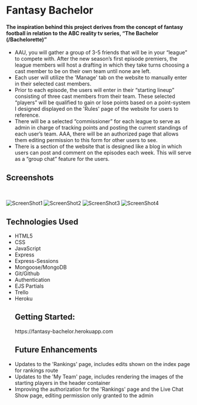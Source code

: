 # Fantasy Bachelor
<h4>The inspiration behind this project derives from the concept of fantasy football in relation to the ABC reality tv series, “The Bachelor (/Bachelorette)”</h4>
<ul>
<li>AAU, you will gather a group of 3-5 friends that will be in your “league” to compete with. After the new season’s first episode premiers, the league members will host a drafting in which they take turns choosing a cast member to be on their own team until none are left. </li>
<li>Each user will utilize the 'Manage' tab on the website to manually enter in their selected cast members.</li>
<li>Prior to each episode, the users will enter in their “starting lineup” consisting of three cast members from their team. These selected “players” will be qualified to gain or lose points based on a point-system I designed displayed on the 'Rules' page of the website for users to reference.</li>
<li>There will be a selected “commissioner” for each league to serve as admin in charge of tracking points and posting the current standings of each user’s team. AAA, there will be an authorized page that allows them editing permission to this form for other users to see.</li>
<li>There is a section of the website that is designed like a blog in which users can post and comment on the episodes each week. This will serve as a “group chat” feature for the users.</li>
</ul>
<h2>Screenshots</h2>
</br>

![ScreenShot1](https://user-images.githubusercontent.com/102608394/211991417-8f5b5aeb-8399-4679-8488-44141d6cd00e.png)
![ScreenShot2](https://user-images.githubusercontent.com/102608394/211991462-420ef87e-1930-469f-bfca-264357497463.png)
![ScreenShot3](https://user-images.githubusercontent.com/102608394/211991479-76c7876c-1cb2-433a-8099-3922da4b35ce.png)
![ScreenShot4](https://user-images.githubusercontent.com/102608394/211991496-b1cae4bd-db8b-4fb6-b007-b8a63e792967.png)
</br>

<h2>Technologies Used</h2>
<ul>
  <li> HTML5</li>
  <li> CSS</li>
  <li> JavaScript</li>
  <li> Express</li>
  <li> Express-Sessions</li>
  <li> Mongoose/MongoDB</li>
  <li> Git/Github</li>
  <li> Authentication</li>
  <li> EJS Partials</li>
  <li> Trello</li>
  <li> Heroku</li>
  
  
<h2>Getting Started:</h2>
https://fantasy-bachelor.herokuapp.com
  
<h2>Future Enhancements</h2>
<li>Updates to the 'Rankings' page, includes edits shown on the index page for rankings route</li>
<li>Updates to the 'My Team' page, includes rendering the images of the starting players in the header container</li>
<li>Improving the authorization for the 'Rankings' page and the Live Chat Show page, editing permission only granted to the admin</li>
